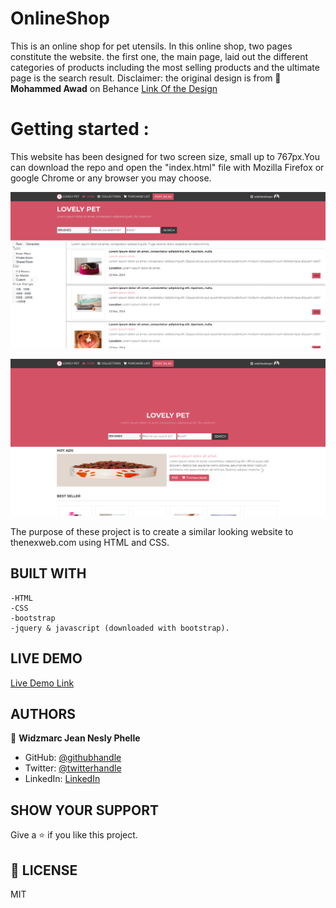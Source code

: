 # OnlineShop
This is an online shop for pet utensils. In this online shop, two pages constitute the website. the first one, the main page, laid out the different categories of products including the most selling products and the ultimate page is the search result.
Disclaimer: the original design is from 👤**Mohammed Awad** on Behance [Link Of the Design](https://www.behance.net/gallery/24796463/ZATTIX)

# Getting started :
This website has been designed for two screen size, small up to 767px.You can download the repo and open the "index.html" file with Mozilla Firefox or google Chrome or any browser you may choose.

![screenshot](assets/Screenshot1.png)

![screenshot](assets/Screenshot2.png)

The purpose of these project is to create a similar looking website to thenexweb.com using HTML and CSS.

## BUILT WITH

    -HTML
    -CSS
    -bootstrap
    -jquery & javascript (downloaded with bootstrap).

## LIVE DEMO

[Live Demo Link](https://widzthedvloper.github.io/OnlineShop/)

##  AUTHORS

👤 **Widzmarc Jean Nesly Phelle**

- GitHub: [@githubhandle](https://github.com/widzthedvloper)
- Twitter: [@twitterhandle](https://twitter.com/widzthedvloper)
- LinkedIn: [LinkedIn](https://www.linkedin.com/in/widzmarc-jean-nesly-phelle-252a26129/)

## SHOW YOUR SUPPORT
Give a :star: if you like this project.

## 📝 LICENSE
MIT
